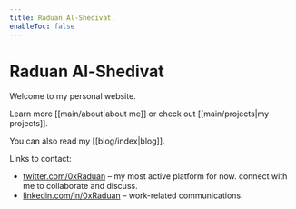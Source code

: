 ```yaml
---
title: Raduan Al-Shedivat.
enableToc: false
---
```

# Raduan Al-Shedivat
Welcome to my personal website. 

Learn more [[main/about|about me]] or check out [[main/projects|my projects]].

You can also read my [[blog/index|blog]].

Links to contact:
- [twitter.com/0xRaduan](https://twitter.com/0xRaduan) – my most active platform for now. connect with me to collaborate and discuss.
- [linkedin.com/in/0xRaduan](https://linkedin.com/in/0xRaduan) – work-related communications.